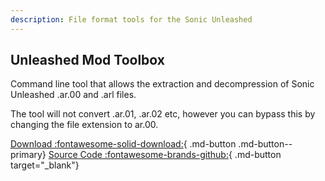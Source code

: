```yaml
---
description: File format tools for the Sonic Unleashed
---
```


## Unleashed Mod Toolbox

Command line tool that allows the extraction and decompression of Sonic Unleashed .ar.00 and .arl files.

The tool will not convert .ar.01, .ar.02 etc, however you can bypass this by changing the file extension to ar.00.

[Download :fontawesome-solid-download:](https://github.com/PTKay/SonicUnleashed_ModToolbox/releases/download/1.4.1/SonicUnleashed_ModToolbox.zip){ .md-button .md-button--primary}
[Source Code :fontawesome-brands-github:](https://github.com/PTKay/SonicUnleashed_ModToolbox){ .md-button target="_blank"}